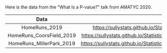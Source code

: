 Here is the data from the "What Is a P-value?" talk from AMATYC 2020. 

|Data|URL|
|:---:|:---:|
|HomeRuns_2019|<a>https://sullystats.github.io/Statistics6e/Data/AMATYC/Home_Runs_2019.csv</a><br/>|
|HomeRuns_CoorsField_2019|<a>https://sullystats.github.io/Statistics6e/Data/AMATYC/HomeRun_CoorsField_2019.csv</a><br/>|
|HomeRuns_MillerPark_2019|<a>https://sullystats.github.io/Statistics6e/Data/AMATYC/HomeRuns_MillerPark_2019.csv</a><br/>|
